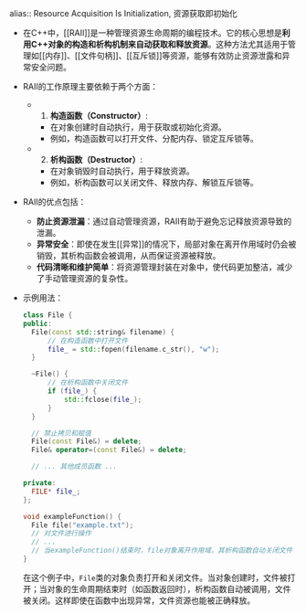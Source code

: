 alias:: Resource Acquisition Is Initialization, 资源获取即初始化

- 在C++中，[[RAII]]是一种管理资源生命周期的编程技术。它的核心思想是**利用C++对象的构造和析构机制来自动获取和释放资源**。这种方法尤其适用于管理如[[内存]]、[[文件句柄]]、[[互斥锁]]等资源，能够有效防止资源泄露和异常安全问题。
- RAII的工作原理主要依赖于两个方面：
	- 1. **构造函数（Constructor）**:
		- 在对象创建时自动执行，用于获取或初始化资源。
		- 例如，构造函数可以打开文件、分配内存、锁定互斥锁等。
	- 2. **析构函数（Destructor）**:
		- 在对象销毁时自动执行，用于释放资源。
		- 例如，析构函数可以关闭文件、释放内存、解锁互斥锁等。
- RAII的优点包括：
	- **防止资源泄漏**：通过自动管理资源，RAII有助于避免忘记释放资源导致的泄漏。
	- **异常安全**：即使在发生[[异常]]的情况下，局部对象在离开作用域时仍会被销毁，其析构函数会被调用，从而保证资源被释放。
	- **代码清晰和维护简单**：将资源管理封装在对象中，使代码更加整洁，减少了手动管理资源的复杂性。
- 示例用法：
  ```cpp
  class File {
  public:
    File(const std::string& filename) {
        // 在构造函数中打开文件
        file_ = std::fopen(filename.c_str(), "w");
    }
  
    ~File() {
        // 在析构函数中关闭文件
        if (file_) {
            std::fclose(file_);
        }
    }
  
    // 禁止拷贝和赋值
    File(const File&) = delete;
    File& operator=(const File&) = delete;
  
    // ... 其他成员函数 ...
  
  private:
    FILE* file_;
  };
  
  void exampleFunction() {
    File file("example.txt");
    // 对文件进行操作
    // ...
    // 当exampleFunction()结束时，file对象离开作用域，其析构函数自动关闭文件
  }
  ```
  
  在这个例子中，`File`类的对象负责打开和关闭文件。当对象创建时，文件被打开；当对象的生命周期结束时（如函数返回时），析构函数自动被调用，文件被关闭。这样即使在函数中出现异常，文件资源也能被正确释放。